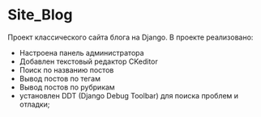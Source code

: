 # Site_Blog

Проект классического сайта блога на Django. 
В проекте реализовано:
- Настроена панель администратора
- Добавлен текстовый редактор CKeditor
- Поиск по названию постов
- Вывод постов по тегам
- Вывод постов по рубрикам
- установлен DDT (Django Debug Toolbar) для поиска проблем и отладки;




